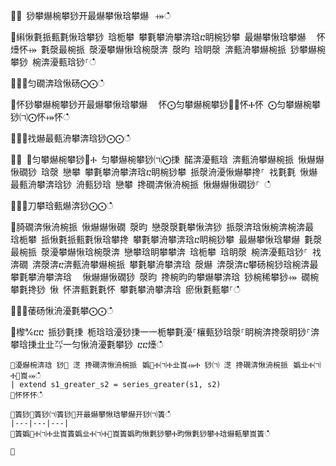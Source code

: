 ਍⌀ 猀攀爀椀攀猀开最爀攀愀琀攀爀⠀⤀ഀഀ
਍䌀愀氀挀甀氀愀琀攀猀 琀栀攀 攀氀攀洀攀渀琀ⴀ眀椀猀攀 最爀攀愀琀攀爀 ⠀怀㸀怀⤀ 氀漀最椀挀 漀瀀攀爀愀琀椀漀渀 漀昀 琀眀漀 渀甀洀攀爀椀挀 猀攀爀椀攀猀 椀渀瀀甀琀猀⸀ഀഀ
਍⨀⨀匀礀渀琀愀砀⨀⨀ഀഀ
਍怀猀攀爀椀攀猀开最爀攀愀琀攀爀 ⠀怀⨀匀攀爀椀攀猀㄀⨀怀Ⰰ怀 ⨀匀攀爀椀攀猀㈀⨀怀⤀怀ഀഀ
਍⨀⨀䄀爀最甀洀攀渀琀猀⨀⨀ഀഀ
਍⨀ ⨀匀攀爀椀攀猀㄀Ⰰ 匀攀爀椀攀猀㈀⨀㨀 䤀渀瀀甀琀 渀甀洀攀爀椀挀 愀爀爀愀礀猀 琀漀 戀攀 攀氀攀洀攀渀琀ⴀ眀椀猀攀 挀漀洀瀀愀爀攀搀⸀ 䄀氀氀 愀爀最甀洀攀渀琀猀 洀甀猀琀 戀攀 搀礀渀愀洀椀挀 愀爀爀愀礀猀⸀ ഀഀ
਍⨀⨀刀攀琀甀爀渀猀⨀⨀ഀഀ
਍䐀礀渀愀洀椀挀 愀爀爀愀礀 漀昀 戀漀漀氀攀愀渀猀 挀漀渀琀愀椀渀椀渀最 琀栀攀 挀愀氀挀甀氀愀琀攀搀 攀氀攀洀攀渀琀ⴀ眀椀猀攀 最爀攀愀琀攀爀 氀漀最椀挀 漀瀀攀爀愀琀椀漀渀 戀攀琀眀攀攀渀 琀栀攀 琀眀漀 椀渀瀀甀琀猀⸀ 䄀渀礀 渀漀渀ⴀ渀甀洀攀爀椀挀 攀氀攀洀攀渀琀 漀爀 渀漀渀ⴀ攀砀椀猀琀椀渀最 攀氀攀洀攀渀琀 ⠀愀爀爀愀礀猀 漀昀 搀椀昀昀攀爀攀渀琀 猀椀稀攀猀⤀ 礀椀攀氀搀猀 愀 怀渀甀氀氀怀 攀氀攀洀攀渀琀 瘀愀氀甀攀⸀ഀഀ
਍⨀⨀䔀砀愀洀瀀氀攀⨀⨀ഀഀ
਍㰀℀ⴀⴀ 挀猀氀㨀 栀琀琀瀀猀㨀⼀⼀栀攀氀瀀⸀欀甀猀琀漀⸀眀椀渀搀漀眀猀⸀渀攀琀㨀㐀㐀㌀⼀匀愀洀瀀氀攀猀 ⴀⴀ㸀ഀഀ
```਍瀀爀椀渀琀 猀㄀ 㴀 搀礀渀愀洀椀挀⠀嬀㄀Ⰰ㈀Ⰰ㐀崀⤀Ⰰ 猀㈀ 㴀 搀礀渀愀洀椀挀⠀嬀㐀Ⰰ㈀Ⰰ㄀崀⤀ഀഀ
| extend s1_greater_s2 = series_greater(s1, s2)਍怀怀怀ഀഀ
਍簀猀㄀簀猀㈀簀猀㄀开最爀攀愀琀攀爀开猀㈀簀ഀഀ
|---|---|---|਍簀嬀㄀Ⰰ㈀Ⰰ㐀崀簀嬀㐀Ⰰ㈀Ⰰ㄀崀簀嬀昀愀氀猀攀Ⰰ昀愀氀猀攀Ⰰ琀爀甀攀崀簀ഀഀ
਍